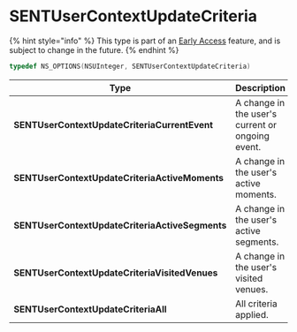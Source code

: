 # SENTUserContextUpdateCriteria

{% hint style="info" %}
This type is part of an [Early Access](../../../appendix/feature-production-readiness.md) feature, and is subject to change in the future.
{% endhint %}

```objectivec
typedef NS_OPTIONS(NSUInteger, SENTUserContextUpdateCriteria)
```

| Type                                            | Description                                      |
| ----------------------------------------------- | ------------------------------------------------ |
| **SENTUserContextUpdateCriteriaCurrentEvent**   | A change in the user's current or ongoing event. |
| **SENTUserContextUpdateCriteriaActiveMoments**  | A change in the user's active moments.           |
| **SENTUserContextUpdateCriteriaActiveSegments** | A change in the user's active segments.          |
| **SENTUserContextUpdateCriteriaVisitedVenues**  | A change in the user's visited venues.           |
| **SENTUserContextUpdateCriteriaAll**            | All criteria applied.                            |

##
